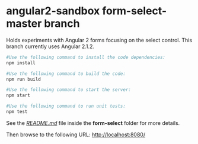 # angular2-sandbox form-select-master branch
Holds experiments with Angular 2 forms focusing on the select control.
This branch currently uses Angular 2.1.2.

```bash
#Use the following command to install the code dependencies:
npm install

#Use the following command to build the code:
npm run build

#Use the following command to start the server:
npm start

#Use the following command to run unit tests:
npm test
```
See the [*README.md*](form-select/README.md) file inside the **form-select** folder for more details.

Then browse to the following URL: [http://localhost:8080/](http://localhost:8080/)

